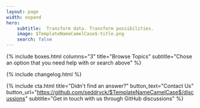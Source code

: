 ```yaml
---
layout: page
width: expand
hero:
    subtitle:  Transform data. Transform possibilities.
    image: $TemplateNameCamelCase$-title.png
    search: false
---
```


{% include boxes.html columns="3" title="Browse Topics" subtitle="Chose an option that you need help with or search above" %}

{% include changelog.html %}

{% include cta.html title="Didn't find an answer?" button_text="Contact Us" button_url="https://github.com/seddryck/$TemplateNameCamelCase$/discussions" subtitle="Get in touch with us through GitHub discussions" %}